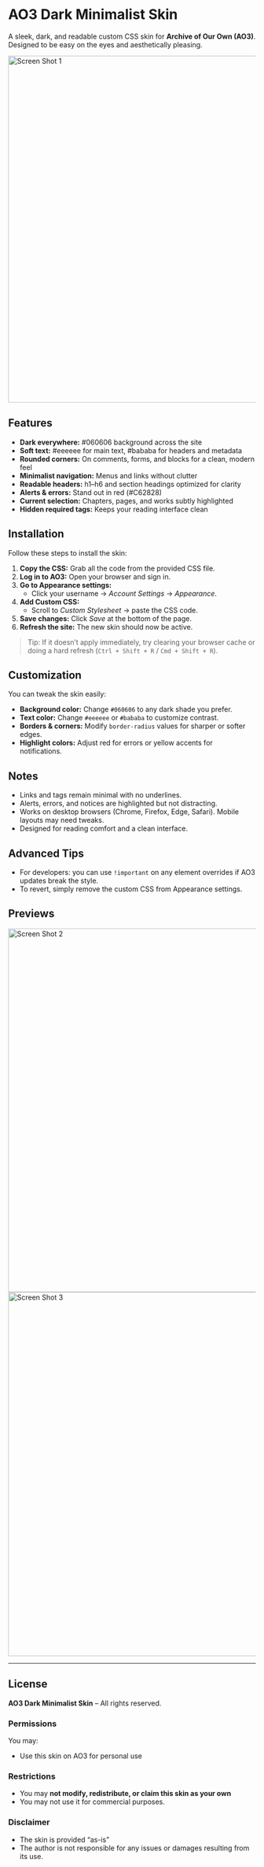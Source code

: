 # AO3 Dark Minimalist Skin

A sleek, dark, and readable custom CSS skin for **Archive of Our Own (AO3)**.  
Designed to be easy on the eyes and aesthetically pleasing.  


<div style="display: flex; gap: 10px; justify-content: center;">
  <img width="538" height="704" alt="Screen Shot 1" src="https://github.com/user-attachments/assets/673213cf-ae82-4f04-a74b-7ac9dfaf1f98" />
</div>

## Features

- **Dark everywhere:** #060606 background across the site  
- **Soft text:** #eeeeee for main text, #bababa for headers and metadata  
- **Rounded corners:** On comments, forms, and blocks for a clean, modern feel  
- **Minimalist navigation:** Menus and links without clutter  
- **Readable headers:** h1–h6 and section headings optimized for clarity  
- **Alerts & errors:** Stand out in red (#C62828)  
- **Current selection:** Chapters, pages, and works subtly highlighted  
- **Hidden required tags:** Keeps your reading interface clean  


## Installation

Follow these steps to install the skin:

1. **Copy the CSS:** Grab all the code from the provided CSS file.  
2. **Log in to AO3:** Open your browser and sign in.  
3. **Go to Appearance settings:**  
   - Click your username → *Account Settings* → *Appearance*.  
4. **Add Custom CSS:**  
   - Scroll to *Custom Stylesheet* → paste the CSS code.  
5. **Save changes:** Click *Save* at the bottom of the page.  
6. **Refresh the site:** The new skin should now be active.  

> Tip: If it doesn’t apply immediately, try clearing your browser cache or doing a hard refresh (`Ctrl + Shift + R` / `Cmd + Shift + R`).  


## Customization

You can tweak the skin easily:

- **Background color:** Change `#060606` to any dark shade you prefer.  
- **Text color:** Change `#eeeeee` or `#bababa` to customize contrast.  
- **Borders & corners:** Modify `border-radius` values for sharper or softer edges.  
- **Highlight colors:** Adjust red for errors or yellow accents for notifications.  

## Notes

- Links and tags remain minimal with no underlines.  
- Alerts, errors, and notices are highlighted but not distracting.  
- Works on desktop browsers (Chrome, Firefox, Edge, Safari). Mobile layouts may need tweaks.  
- Designed for reading comfort and a clean interface.  


## Advanced Tips
  
- For developers: you can use `!important` on any element overrides if AO3 updates break the style.  
- To revert, simply remove the custom CSS from Appearance settings.


## Previews

<img width="541" height="738" alt="Screen Shot 2" src="https://github.com/user-attachments/assets/9eee3b0d-1faa-4c14-ba35-30cd843a3388" />
<img width="539" height="739" alt="Screen Shot 3" src="https://github.com/user-attachments/assets/730bf451-16f6-4e98-acde-4f1d25ae9740" />
  
---

## License

**AO3 Dark Minimalist Skin** – All rights reserved.  

### Permissions
You may:

- Use this skin on AO3 for personal use  

### Restrictions
- You may **not modify, redistribute, or claim this skin as your own**  
- You may not use it for commercial purposes.  

### Disclaimer
- The skin is provided “as-is”  
- The author is not responsible for any issues or damages resulting from its use.
